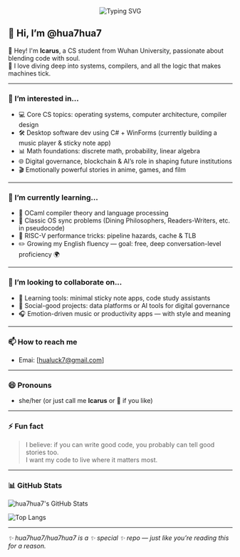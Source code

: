 <!-- 动态打字 SVG -->
<p align="center">
  <img src="https://readme-typing-svg.demolab.com?font=Fira+Code&pause=1000&center=true&vCenter=true&width=435&lines=Hi+there+%F0%9F%91%8B+I'm+Icarus;Code+is+my+language+of+expression.;Let's+build+something+meaningful+together!;Welcome+to+my+GitHub+space+%F0%9F%92%AB" alt="Typing SVG" />
</p>

## 👋 Hi, I’m @hua7hua7

🌼 Hey! I'm **Icarus**, a CS student from Wuhan University, passionate about blending code with soul.  
🚀 I love diving deep into systems, compilers, and all the logic that makes machines tick.

---

### 👀 I’m interested in...
- 💻 Core CS topics: operating systems, computer architecture, compiler design  
- 🛠️ Desktop software dev using C# + WinForms (currently building a music player & sticky note app)  
- 📊 Math foundations: discrete math, probability, linear algebra  
- 🌐 Digital governance, blockchain & AI’s role in shaping future institutions  
- 🎬 Emotionally powerful stories in anime, games, and film

---

### 🌱 I’m currently learning...
- 🔧 OCaml compiler theory and language processing  
- 🧵 Classic OS sync problems (Dining Philosophers, Readers-Writers, etc. in pseudocode)  
- 📐 RISC-V performance tricks: pipeline hazards, cache & TLB  
- ✏️ Growing my English fluency — goal: free, deep conversation-level proficiency 🌍

---

### 💞️ I’m looking to collaborate on...
- 📝 Learning tools: minimal sticky note apps, code study assistants  
- 🌱 Social-good projects: data platforms or AI tools for digital governance  
- 🎧 Emotion-driven music or productivity apps — with style and meaning

---

### 📫 How to reach me
- Emai: [hualuck7@gmail.com]  

---

### 😄 Pronouns
- she/her (or just call me **Icarus** or 🌼 if you like)

---

### ⚡ Fun fact
> I believe: if you can write good code, you probably can tell good stories too.  
> I want my code to live where it matters most.

---

### 📊 GitHub Stats

![hua7hua7's GitHub Stats](https://github-readme-stats.vercel.app/api?username=hua7hua7&show_icons=true&theme=tokyonight&hide=stars&count_private=true)

![Top Langs](https://github-readme-stats.vercel.app/api/top-langs/?username=hua7hua7&layout=compact&theme=tokyonight&hide_progress=false)

---

_✨ hua7hua7/hua7hua7 is a ✨ special ✨ repo — just like you’re reading this for a reason._
